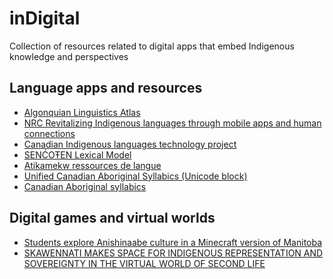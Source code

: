 # inDigital
Collection of resources related to digital apps that embed Indigenous knowledge and perspectives 

## Language apps and resources

- [Algonquian Linguistics Atlas](https://www.atlas-ling.ca/)
- [NRC Revitalizing Indigenous languages through mobile apps and human connections](https://www.canada.ca/en/national-research-council/news/2019/12/revitalizing-indigenous-languages-through-mobile-apps-and-human-connections.html)
- [Canadian Indigenous languages technology project](https://nrc.canada.ca/en/research-development/research-collaboration/programs/canadian-indigenous-languages-technology-project)
- [SENĆOŦEN Lexical Model](https://github.com/keymanapp/lexical-models/tree/master/release/nrc/nrc.str.sencoten)
- [Atikamekw ressources de langue](https://www.langueatikamekw.ca/)
- [Unified Canadian Aboriginal Syllabics (Unicode block)](https://en.wikipedia.org/wiki/Unified_Canadian_Aboriginal_Syllabics_(Unicode_block))
- [Canadian Aboriginal syllabics](https://en.wikipedia.org/wiki/Canadian_Aboriginal_syllabics)

## Digital games and virtual worlds

- [Students explore Anishinaabe culture in a Minecraft version of Manitoba](https://www.cbc.ca/news/indigenous/anishinaabe-culture-school-minecraft-manitoba-1.5903746)
- [SKAWENNATI MAKES SPACE FOR INDIGENOUS REPRESENTATION AND SOVEREIGNTY IN THE VIRTUAL WORLD OF SECOND LIFE](https://www.artnews.com/art-in-america/features/skawennati-abtec-island-indigenous-community-second-life-1202693110/)
